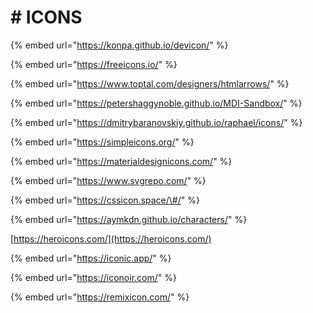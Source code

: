 # \# ICONS

{% embed url="https://konpa.github.io/devicon/" %}

{% embed url="https://freeicons.io/" %}

{% embed url="https://www.toptal.com/designers/htmlarrows/" %}

{% embed url="https://petershaggynoble.github.io/MDI-Sandbox/" %}

{% embed url="https://dmitrybaranovskiy.github.io/raphael/icons/" %}

{% embed url="https://simpleicons.org/" %}

{% embed url="https://materialdesignicons.com/" %}

{% embed url="https://www.svgrepo.com/" %}

{% embed url="https://cssicon.space/\#/" %}

{% embed url="https://aymkdn.github.io/characters/" %}



[https://heroicons.com/](https://heroicons.com/)

{% embed url="https://iconic.app/" %}



{% embed url="https://iconoir.com/" %}



{% embed url="https://remixicon.com/" %}


